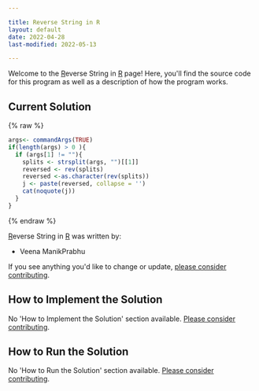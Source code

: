 ```yaml
---

title: Reverse String in R
layout: default
date: 2022-04-28
last-modified: 2022-05-13

---
```


Welcome to the [R](https://sampleprograms.io/languages/r)everse String in [R](https://sampleprograms.io/languages/r) page! Here, you'll find the source code for this program as well as a description of how the program works.

## Current Solution

{% raw %}

```r
args<- commandArgs(TRUE)
if(length(args) > 0 ){
  if (args[1] != ""){
    splits <- strsplit(args, "")[[1]]
    reversed <- rev(splits)
    reversed <-as.character(rev(splits))
    j <- paste(reversed, collapse = '')
    cat(noquote(j))
  }
}
```

{% endraw %}

[R](https://sampleprograms.io/languages/r)everse String in [R](https://sampleprograms.io/languages/r) was written by:

- Veena ManikPrabhu

If you see anything you'd like to change or update, [please consider contributing](https://github.com/TheRenegadeCoder/sample-programs).

## How to Implement the Solution

No 'How to Implement the Solution' section available. [Please consider contributing](https://github.com/TheRenegadeCoder/sample-programs-website).

## How to Run the Solution

No 'How to Run the Solution' section available. [Please consider contributing](https://github.com/TheRenegadeCoder/sample-programs-website).